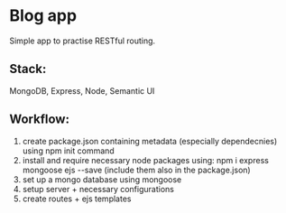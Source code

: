 # Blog app 

Simple app to practise RESTful routing.

## Stack:
MongoDB, Express, Node, Semantic UI

## Workflow:

1. create package.json containing  metadata (especially dependecnies) using npm init command
2. install and require necessary node packages using: npm i express mongoose ejs --save (include them also in the package.json)
5. set up a mongo database using mongoose
3. setup server + necessary configurations
4. create routes + ejs templates